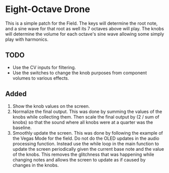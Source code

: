 # Eight-Octave Drone

This is a simple patch for the Field. The keys will determine the root note, and a sine wave for that root as well its 7 octaves above will play. The knobs will determine the volume for each octave's sine wave allowing some simply play with harmonics. 

## TODO

* Use the CV inputs for filtering. 
* Use the switches to change the knob purposes from component volumes to various effects.

## Added

1. Show the knob values on the screen.
2. Normalize the final output. This was done by summing the values of the knobs while collecting them. Then scale the final output by (2 / sum of knobs) so that the sound where all knobs were at a quarter was the baseline.
3. Smoothly update the screen. This was done by following the example of the Vegas Mode for the field. Do not do the OLED updates in the audio processing function. Instead use the while loop in the main function to update the screen periodically given the current base note and the value of the knobs. This removes the glitchness that was happening while changing notes and allows the screen to update as if caused by changes in the knobs.
